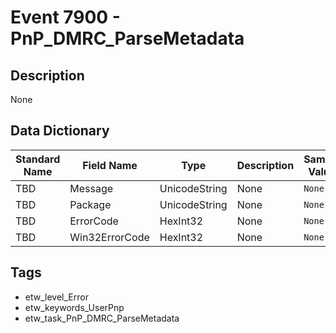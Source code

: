 # Event 7900 - PnP_DMRC_ParseMetadata

## Description
None

## Data Dictionary
|Standard Name|Field Name|Type|Description|Sample Value|
|---|---|---|---|---|
|TBD|Message|UnicodeString|None|`None`|
|TBD|Package|UnicodeString|None|`None`|
|TBD|ErrorCode|HexInt32|None|`None`|
|TBD|Win32ErrorCode|HexInt32|None|`None`|

## Tags
* etw_level_Error
* etw_keywords_UserPnp
* etw_task_PnP_DMRC_ParseMetadata
